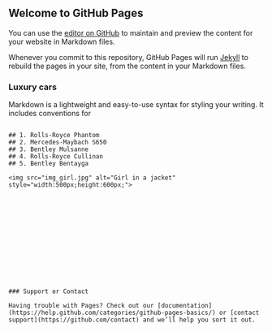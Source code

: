 ## Welcome to GitHub Pages

You can use the [editor on GitHub](https://github.com/Najiib7/www.luxury-cars.ac.uk/edit/master/README.md) to maintain and preview the content for your website in Markdown files.

Whenever you commit to this repository, GitHub Pages will run [Jekyll](https://jekyllrb.com/) to rebuild the pages in your site, from the content in your Markdown files.

### Luxury cars

Markdown is a lightweight and easy-to-use syntax for styling your writing. It includes conventions for

```Top 5 luxury cars

## 1. Rolls-Royce Phantom
## 2. Mercedes-Maybach S650
## 3. Bentley Mulsanne
## 4. Rolls-Royce Cullinan
## 5. Bentley Bentayga

<img src="img_girl.jpg" alt="Girl in a jacket" style="width:500px;height:600px;">














### Support or Contact

Having trouble with Pages? Check out our [documentation](https://help.github.com/categories/github-pages-basics/) or [contact support](https://github.com/contact) and we’ll help you sort it out.
